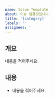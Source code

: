 ```yaml
---
name: Issue Template
about: 이슈 템플릿입니다.
title: '[category]'
labels: ''
assignees: ''
---
```

## 개요
내용을 적어주세요.

## 내용
- 내용을 적어주세요.

